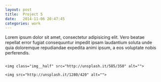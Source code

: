 ```yaml
---
layout: post
title:  Project 5
date:   2014-11-06 20:47:45
categories: work
---
```


<p class="post-content__text">
	Lorem ipsum dolor sit amet, consectetur adipisicing elit. Vero beatae repellat error fugiat consequuntur impedit ipsam laudantium soluta unde quia doloremque repudiandae expedita animi ipsum, a eos voluptate nobis perferendis.
</p>

<div class="post-content__images">
	<img class="img__half" src="http://unsplash.it/585/350" alt="">

	<img class="img__half" src="http://unsplash.it/585/350" alt="">

	<img src="http://unsplash.it/1280/420" alt="">
</div>

